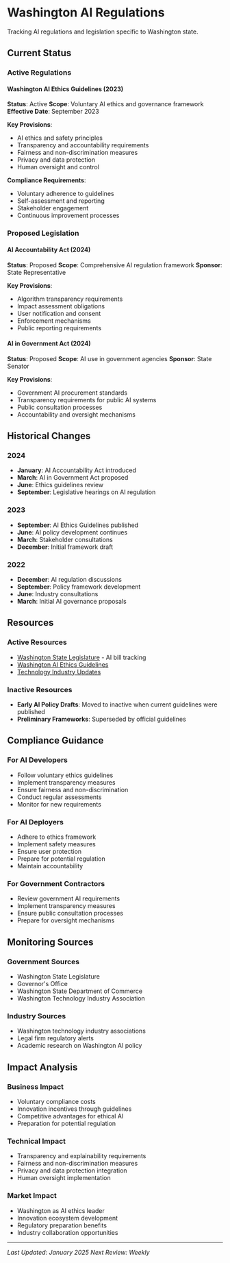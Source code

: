 # Washington AI Regulations

Tracking AI regulations and legislation specific to Washington state.

## Current Status

### Active Regulations

#### Washington AI Ethics Guidelines (2023)
**Status**: Active
**Scope**: Voluntary AI ethics and governance framework
**Effective Date**: September 2023

**Key Provisions**:
- AI ethics and safety principles
- Transparency and accountability requirements
- Fairness and non-discrimination measures
- Privacy and data protection
- Human oversight and control

**Compliance Requirements**:
- Voluntary adherence to guidelines
- Self-assessment and reporting
- Stakeholder engagement
- Continuous improvement processes

### Proposed Legislation

#### AI Accountability Act (2024)
**Status**: Proposed
**Scope**: Comprehensive AI regulation framework
**Sponsor**: State Representative

**Key Provisions**:
- Algorithm transparency requirements
- Impact assessment obligations
- User notification and consent
- Enforcement mechanisms
- Public reporting requirements

#### AI in Government Act (2024)
**Status**: Proposed
**Scope**: AI use in government agencies
**Sponsor**: State Senator

**Key Provisions**:
- Government AI procurement standards
- Transparency requirements for public AI systems
- Public consultation processes
- Accountability and oversight mechanisms

## Historical Changes

### 2024
- **January**: AI Accountability Act introduced
- **March**: AI in Government Act proposed
- **June**: Ethics guidelines review
- **September**: Legislative hearings on AI regulation

### 2023
- **September**: AI Ethics Guidelines published
- **June**: AI policy development continues
- **March**: Stakeholder consultations
- **December**: Initial framework draft

### 2022
- **December**: AI regulation discussions
- **September**: Policy framework development
- **June**: Industry consultations
- **March**: Initial AI governance proposals

## Resources

### Active Resources
- [Washington State Legislature](https://leg.wa.gov/) - AI bill tracking
- [Washington AI Ethics Guidelines](https://www.wa.gov/)
- [Technology Industry Updates](https://www.choosewashingtonstate.com/)

### Inactive Resources
- **Early AI Policy Drafts**: Moved to inactive when current guidelines were published
- **Preliminary Frameworks**: Superseded by official guidelines

## Compliance Guidance

### For AI Developers
- Follow voluntary ethics guidelines
- Implement transparency measures
- Ensure fairness and non-discrimination
- Conduct regular assessments
- Monitor for new requirements

### For AI Deployers
- Adhere to ethics framework
- Implement safety measures
- Ensure user protection
- Prepare for potential regulation
- Maintain accountability

### For Government Contractors
- Review government AI requirements
- Implement transparency measures
- Ensure public consultation processes
- Prepare for oversight mechanisms

## Monitoring Sources

### Government Sources
- Washington State Legislature
- Governor's Office
- Washington State Department of Commerce
- Washington Technology Industry Association

### Industry Sources
- Washington technology industry associations
- Legal firm regulatory alerts
- Academic research on Washington AI policy

## Impact Analysis

### Business Impact
- Voluntary compliance costs
- Innovation incentives through guidelines
- Competitive advantages for ethical AI
- Preparation for potential regulation

### Technical Impact
- Transparency and explainability requirements
- Fairness and non-discrimination measures
- Privacy and data protection integration
- Human oversight implementation

### Market Impact
- Washington as AI ethics leader
- Innovation ecosystem development
- Regulatory preparation benefits
- Industry collaboration opportunities

---

*Last Updated: January 2025*
*Next Review: Weekly* 